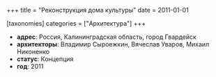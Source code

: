
+++
title = "Реконструкция дома культуры"
date = 2011-01-01

[taxonomies]
categories = ["Архитектура"]
+++

- **адрес**: Россия, Калининградская область, город Гвардейск
- **архитекторы**: Владимир Сыроежкин, Вячеслав Уваров, Михаил Никоненко
- **статус**: Концепция
- **год**: 2011
        